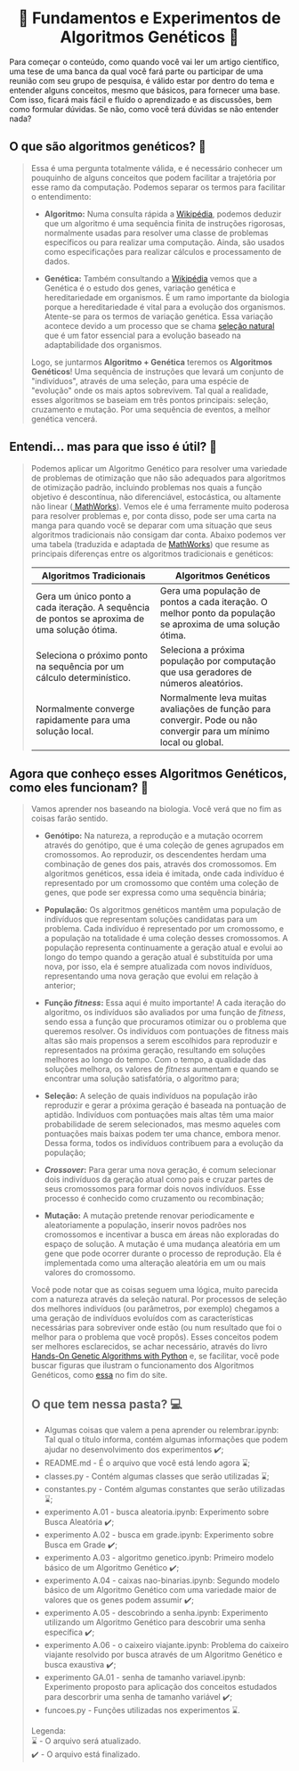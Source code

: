 <h1 align="center">🧪 Fundamentos e Experimentos de Algoritmos Genéticos 🧐 </h1>

Para começar o conteúdo, como quando você vai ler um artigo científico, uma tese de uma banca da qual você fará parte ou participar de uma reunião com seu grupo de pesquisa, é válido estar por dentro do tema e entender alguns conceitos, mesmo que básicos, para fornecer uma base. Com isso, ficará mais fácil e fluído o aprendizado e as discussões, bem como formular dúvidas. Se não, como você terá dúvidas se não entender nada?

<h2> O que são algoritmos genéticos? 🤔 </h2>

<blockquote>Essa é uma pergunta totalmente válida, e é necessário conhecer um pouquinho de alguns conceitos que podem facilitar a trajetória por esse ramo da computação.
Podemos separar os termos para facilitar o entendimento: <br>

- **Algoritmo:** Numa consulta rápida a <a href="https://en.wikipedia.org/wiki/Algorithm"> Wikipédia</a>, podemos deduzir que um algoritmo é uma sequência finita de instruções rigorosas, normalmente usadas para resolver uma classe de problemas específicos ou para realizar uma computação. Ainda, são usados como especificações para realizar cálculos e processamento de dados. <br>

- **Genética:** Também consultando a <a href="https://en.wikipedia.org/wiki/Genetics"> Wikipédia</a> vemos que a Genética é o estudo dos genes, variação genética e hereditariedade em organismos. É um ramo importante da biologia porque a hereditariedade é vital para a evolução dos organismos. Atente-se para os termos de variação genética. Essa variação acontece devido a um processo que se chama <a href="https://education.nationalgeographic.org/resource/natural-selection/"> seleção natural</a> que é um fator essencial para a evolução baseado na adaptabilidade dos organismos.

Logo, se juntarmos **Algoritmo + Genética** teremos os **Algoritmos Genéticos**! Uma sequência de instruções que levará um conjunto de "indivíduos", através de uma seleção, para uma espécie de "evolução" onde os mais aptos sobrevivem. Tal qual a realidade, esses algoritmos se baseiam em três pontos principais: seleção, cruzamento e mutação. Por uma sequência de eventos, a melhor genética vencerá.</blockquote>

<h2> Entendi... mas para que isso é útil? 🤔 </h2>

<blockquote>Podemos aplicar um Algoritmo Genético para resolver uma variedade de problemas de otimização que não são adequados para algoritmos de otimização padrão, incluindo problemas nos quais a função objetivo é descontínua, não diferenciável, estocástica, ou altamente não linear (<a href="https://www.mathworks.com/help/gads/what-is-the-genetic-algorithm.html"> MathWorks</a>). Vemos ele é uma ferramente muito poderosa para resolver problemas e, por conta disso, pode ser uma carta na manga para quando você se deparar com uma situação que seus algoritmos tradicionais não consigam dar conta. Abaixo podemos ver uma tabela (traduzida e adaptada de <a href="https://www.mathworks.com/help/gads/what-is-the-genetic-algorithm.html"> MathWorks</a>) que resume as principais diferenças entre os algoritmos tradicionais e genéticos: <br> 
<p align="center">

| Algoritmos Tradicionais | Algoritmos Genéticos |
| ---------------- | ---------------- |
| Gera um único ponto a cada iteração. A sequência de pontos se aproxima de uma solução ótima.  | Gera uma população de pontos a cada iteração. O melhor ponto da população se aproxima de uma solução ótima.  |
| Seleciona o próximo ponto na sequência por um cálculo determinístico. | Seleciona a próxima população por computação que usa geradores de números aleatórios.  |
| Normalmente converge rapidamente para uma solução local.  | Normalmente leva muitas avaliações de função para convergir. Pode ou não convergir para um mínimo local ou global.  |

</p>
</blockquote>

<h2> Agora que conheço esses Algoritmos Genéticos, como eles funcionam? 🤔 </h2>

<blockquote>Vamos aprender nos baseando na biologia. Você verá que no fim as coisas farão sentido. <br>

- **Genótipo:** Na natureza, a reprodução e a mutação ocorrem através do genótipo, que é uma coleção de genes agrupados em cromossomos. Ao reproduzir, os descendentes herdam uma combinação de genes dos pais, através dos cromossomos. Em algoritmos genéticos, essa ideia é imitada, onde cada indivíduo é representado por um cromossomo que contém uma coleção de genes, que pode ser expressa como uma sequência binária; <br>

- **População:** Os algoritmos genéticos mantêm uma população de indivíduos que representam soluções candidatas para um problema. Cada indivíduo é representado por um cromossomo, e a população na totalidade é uma coleção desses cromossomos. A população representa continuamente a geração atual e evolui ao longo do tempo quando a geração atual é substituída por uma nova, por isso, ela é sempre atualizada com novos indivíduos, representando uma nova geração que evolui em relação à anterior; <br>

- **Função _fitness_:** Essa aqui é muito importante! A cada iteração do algoritmo, os indivíduos são avaliados por uma função de _fitness_, sendo essa a função que procuramos otimizar ou o problema que queremos resolver. Os indivíduos com pontuações de fitness mais altas são mais propensos a serem escolhidos para reproduzir e representados na próxima geração, resultando em soluções melhores ao longo do tempo.  Com o tempo, a qualidade das soluções melhora, os valores de _fitness_ aumentam e quando se encontrar uma solução satisfatória, o algoritmo para; <br>

- **Seleção:** A seleção de quais indivíduos na população irão reproduzir e gerar a próxima geração é baseada na pontuação de aptidão. Indivíduos com pontuações mais altas têm uma maior probabilidade de serem selecionados, mas mesmo aqueles com pontuações mais baixas podem ter uma chance, embora menor. Dessa forma, todos os indivíduos contribuem para a evolução da população; <br>

- **_Crossover_:** Para gerar uma nova geração, é comum selecionar dois indivíduos da geração atual como pais e cruzar partes de seus cromossomos para formar dois novos indivíduos. Esse processo é conhecido como cruzamento ou recombinação; <br>

- **Mutação:** A mutação pretende renovar periodicamente e aleatoriamente a população, inserir novos padrões nos cromossomos e incentivar a busca em áreas não exploradas do espaço de solução. A mutação é uma mudança aleatória em um gene que pode ocorrer durante o processo de reprodução. Ela é implementada como uma alteração aleatória em um ou mais valores do cromossomo. <br>

Você pode notar que as coisas seguem uma lógica, muito parecida com a natureza através da seleção natural. Por processos de seleção dos melhores indivíduos (ou parâmetros, por exemplo) chegamos a uma geração de indivíduos evoluídos com as características necessárias para sobreviver onde estão (ou num resultado que foi o melhor para o problema que você propôs). Esses conceitos podem ser melhores esclarecidos, se achar necessário, através do livro <a href="https://www.amazon.com.br/Hands-Genetic-Algorithms-Python-intelligence-ebook/dp/B0842372RQ"> Hands-On Genetic Algorithms with Python</a> e, se facilitar, você pode buscar figuras que ilustram o funcionamento dos Algoritmos Genéticos, como <a href="https://bcc.ime.usp.br/tccs/2003/anselmo/node12.html"> essa</a> no fim do site. <br>

<h2> O que tem nessa pasta? 💻 </h2>

- Algumas coisas que valem a pena aprender ou relembrar.ipynb: Tal qual o título informa, contém algumas informações que podem ajudar no desenvolvimento dos experimentos ✔️;
- README.md - É o arquivo que você está lendo agora ⌛;
- classes.py - Contém algumas classes que serão utilizadas ⌛;
- constantes.py - Contém algumas constantes que serão utilizadas ⌛;
- experimento A.01 - busca aleatoria.ipynb: Experimento sobre Busca Aleatória ✔️;
- experimento A.02 - busca em grade.ipynb: Experimento sobre Busca em Grade ✔️;
- experimento A.03 - algoritmo genetico.ipynb: Primeiro modelo básico de um Algoritmo Genético ✔️;
- experimento A.04 - caixas nao-binarias.ipynb: Segundo modelo básico de um Algoritmo Genético com uma variedade maior de valores que os genes podem assumir ✔️;
- experimento A.05 - descobrindo a senha.ipynb: Experimento utilizando um Algoritmo Genético para descobrir uma senha específica ✔️;
- experimento A.06 - o caixeiro viajante.ipynb: Problema do caixeiro viajante resolvido por busca através de um Algoritmo Genético e busca exaustiva ✔️;
- experimento GA.01 - senha de tamanho variavel.ipynb: Experimento proposto para aplicação dos conceitos estudados para descorbrir uma senha de tamanho variável ✔️;
- funcoes.py - Funções utilizadas nos experimentos ⌛.

Legenda: <br>
⌛ - O arquivo será atualizado. <br>
✔️ - O arquivo está finalizado.
